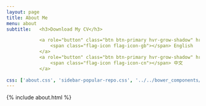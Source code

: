 ```yaml
---
layout: page
title: About Me
menu: about
subtitle:   <h3>Download My CV</h3>

            <a role="button" class="btn btn-primary hvr-grow-shadow" href="/assets/files/Shaoyun Wang_CV_2019.pdf" target="_blanks">
                <span class="flag-icon flag-icon-gb"></span> English
            </a>
            <a role="button" class="btn btn-primary hvr-grow-shadow" href="/assets/files/Shaoyun Wang_CV_2019.pdf" target="_blanks">
                <span class="flag-icon flag-icon-cn"></span> 中文
            </a>
                            
css: ['about.css', 'sidebar-popular-repo.css', '../../bower_components/flag-icon-css/css/flag-icon.min.css']
---
```


{% include about.html %}